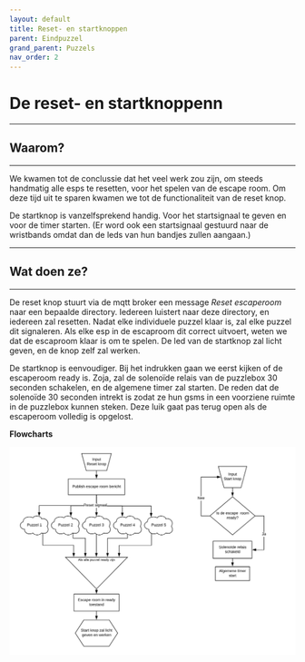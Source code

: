 ```yaml
---
layout: default
title: Reset- en startknoppen
parent: Eindpuzzel
grand_parent: Puzzels
nav_order: 2
---
```

 
# De reset- en startknoppenn

---

## Waarom?

---

We kwamen tot de conclussie dat het veel werk zou zijn, om steeds handmatig alle esps te resetten, voor het spelen van de escape room. Om deze tijd uit te sparen kwamen we tot de functionaliteit van de reset knop. 

De startknop is vanzelfsprekend handig. Voor het startsignaal te geven en voor de timer starten.
(Er word ook een startsignaal gestuurd naar de wristbands omdat dan de leds van hun bandjes zullen aangaan.)

---
## Wat doen ze?
---

De reset knop stuurt via de mqtt broker een message *Reset escaperoom* naar een bepaalde directory. Iedereen luistert naar deze directory, en iedereen zal resetten. Nadat elke individuele puzzel klaar is, zal elke puzzel dit signaleren. Als elke esp in de escaproom dit correct uitvoert, weten we dat de escaproom klaar is om te spelen. De led van de startknop zal licht geven, en de knop zelf zal werken.

De startknop is eenvoudiger. Bij het indrukken gaan we eerst kijken of de escaperoom ready is. Zoja, zal de solenoïde relais van de puzzlebox 30 seconden schakelen, en de algemene timer zal starten. De reden dat de solenoïde 30 seconden intrekt is zodat ze hun gsms in een voorziene ruimte in de puzzlebox kunnen steken. Deze luik gaat pas terug open als de escaperoom volledig is opgelost.

**Flowcharts**

![](Flowchart_reset-start_werking.png)